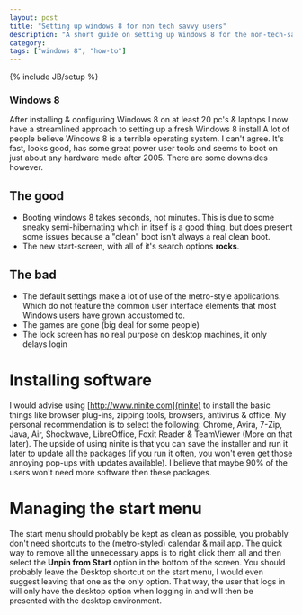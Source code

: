 ```yaml
---
layout: post
title: "Setting up windows 8 for non tech savvy users"
description: "A short guide on setting up Windows 8 for the non-tech-savvy users"
category:
tags: ["windows 8", "how-to"]
---
```

{% include JB/setup %}

### Windows 8
After installing & configuring Windows 8 on at least 20 pc's & laptops I now have a streamlined approach to setting up a fresh Windows 8 install
A lot of people believe Windows 8 is a terrible operating system. I can't agree. It's fast, looks good, has some great power user tools and seems to boot on just about any hardware made after 2005.
There are some downsides however.

## The good
- Booting windows 8 takes seconds, not minutes. This is due to some sneaky semi-hibernating which in itself is a good thing, but does present some issues because a "clean" boot isn't always a real clean boot.
- The new start-screen, with all of it's search options __rocks__.

## The bad
- The default settings make a lot of use of the metro-style applications. Which do not feature the common user interface elements that most Windows users have grown accustomed to.
- The games are gone (big deal for some people)
- The lock screen has no real purpose on desktop machines, it only delays login


# Installing software
I would advise using [http://www.ninite.com](ninite) to install the basic things like browser plug-ins, zipping tools, browsers, antivirus & office. My personal recommendation is to select the following: Chrome, Avira, 7-Zip, Java, Air, Shockwave, LibreOffice, Foxit Reader & TeamViewer (More on that later). The upside of using ninite is that you can save the installer and run it later to update all the packages (if you run it often, you won't even get those annoying pop-ups with updates available).
I believe that maybe 90% of the users won't need more software then these packages.

# Managing the start menu
The start menu should probably be kept as clean as possible, you probably don't need shortcuts to the (metro-styled) calendar & mail app.
The quick way to remove all the unnecessary apps is to right click them all and then select the __Unpin from Start__ option in the bottom of the screen. You should probably leave the Desktop shortcut on the start menu, I would even suggest leaving that one as the only option. That way, the user that logs in will only have the desktop option when logging in and will then be presented with the desktop environment.
